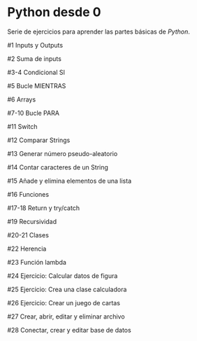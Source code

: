 # Python desde 0

Serie de ejercicios para aprender las partes básicas de <i>Python</i>.

#1 Inputs y Outputs

#2 Suma de inputs

#3-4 Condicional SI

#5 Bucle MIENTRAS

#6 Arrays

#7-10 Bucle PARA

#11 Switch

#12 Comparar Strings

#13 Generar número pseudo-aleatorio

#14 Contar caracteres de un String

#15 Añade y elimina elementos de una lista

#16 Funciones

#17-18 Return y try/catch

#19 Recursividad

#20-21 Clases

#22 Herencia

#23 Función lambda

#24 Ejercicio: Calcular datos de figura

#25 Ejercicio: Crea una clase calculadora

#26 Ejercicio: Crear un juego de cartas

#27 Crear, abrir, editar y eliminar archivo

#28 Conectar, crear y editar base de datos
